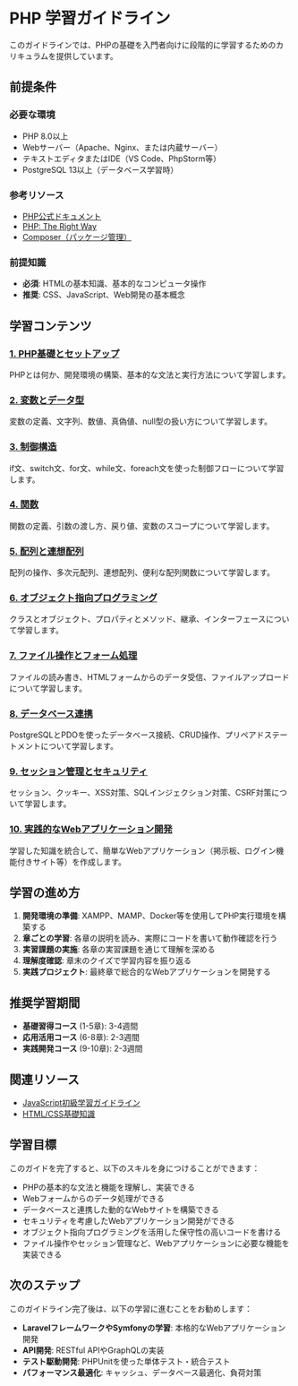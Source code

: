 # PHP 学習ガイドライン

このガイドラインでは、PHPの基礎を入門者向けに段階的に学習するためのカリキュラムを提供しています。

## 前提条件

### 必要な環境
- PHP 8.0以上
- Webサーバー（Apache、Nginx、または内蔵サーバー）
- テキストエディタまたはIDE（VS Code、PhpStorm等）
- PostgreSQL 13以上（データベース学習時）

### 参考リソース
- [PHP公式ドキュメント](https://www.php.net/manual/ja/)
- [PHP: The Right Way](https://phptherightway.com/)
- [Composer（パッケージ管理）](https://getcomposer.org/)

### 前提知識
- **必須**: HTMLの基本知識、基本的なコンピュータ操作
- **推奨**: CSS、JavaScript、Web開発の基本概念

## 学習コンテンツ

### [1. PHP基礎とセットアップ](https://fcircle-biz.github.io/tech_docs/guide/programming-languages/php-ecosystem/php/php-learning-material-01.html)
PHPとは何か、開発環境の構築、基本的な文法と実行方法について学習します。

### [2. 変数とデータ型](https://fcircle-biz.github.io/tech_docs/guide/programming-languages/php-ecosystem/php/php-learning-material-02.html)
変数の定義、文字列、数値、真偽値、null型の扱い方について学習します。

### [3. 制御構造](https://fcircle-biz.github.io/tech_docs/guide/programming-languages/php-ecosystem/php/php-learning-material-03.html)
if文、switch文、for文、while文、foreach文を使った制御フローについて学習します。

### [4. 関数](https://fcircle-biz.github.io/tech_docs/guide/programming-languages/php-ecosystem/php/php-learning-material-04.html)
関数の定義、引数の渡し方、戻り値、変数のスコープについて学習します。

### [5. 配列と連想配列](https://fcircle-biz.github.io/tech_docs/guide/programming-languages/php-ecosystem/php/php-learning-material-05.html)
配列の操作、多次元配列、連想配列、便利な配列関数について学習します。

### [6. オブジェクト指向プログラミング](https://fcircle-biz.github.io/tech_docs/guide/programming-languages/php-ecosystem/php/php-learning-material-06.html)
クラスとオブジェクト、プロパティとメソッド、継承、インターフェースについて学習します。

### [7. ファイル操作とフォーム処理](https://fcircle-biz.github.io/tech_docs/guide/programming-languages/php-ecosystem/php/php-learning-material-07.html)
ファイルの読み書き、HTMLフォームからのデータ受信、ファイルアップロードについて学習します。

### [8. データベース連携](https://fcircle-biz.github.io/tech_docs/guide/programming-languages/php-ecosystem/php/php-learning-material-08.html)
PostgreSQLとPDOを使ったデータベース接続、CRUD操作、プリペアドステートメントについて学習します。

### [9. セッション管理とセキュリティ](https://fcircle-biz.github.io/tech_docs/guide/programming-languages/php-ecosystem/php/php-learning-material-09.html)
セッション、クッキー、XSS対策、SQLインジェクション対策、CSRF対策について学習します。

### [10. 実践的なWebアプリケーション開発](https://fcircle-biz.github.io/tech_docs/guide/programming-languages/php-ecosystem/php/php-learning-material-10.html)
学習した知識を統合して、簡単なWebアプリケーション（掲示板、ログイン機能付きサイト等）を作成します。

## 学習の進め方

1. **開発環境の準備**: XAMPP、MAMP、Docker等を使用してPHP実行環境を構築する
2. **章ごとの学習**: 各章の説明を読み、実際にコードを書いて動作確認を行う
3. **実習課題の実施**: 各章の実習課題を通じて理解を深める
4. **理解度確認**: 章末のクイズで学習内容を振り返る
5. **実践プロジェクト**: 最終章で総合的なWebアプリケーションを開発する

## 推奨学習期間

- **基礎習得コース** (1-5章): 3-4週間
- **応用活用コース** (6-8章): 2-3週間
- **実践開発コース** (9-10章): 2-3週間

## 関連リソース

- [JavaScript初級学習ガイドライン](../../javascript-ecosystem/javascript-beginner/README.md)
- [HTML/CSS基礎知識](https://developer.mozilla.org/ja/docs/Learn)

## 学習目標

このガイドを完了すると、以下のスキルを身につけることができます：

- PHPの基本的な文法と機能を理解し、実装できる
- Webフォームからのデータ処理ができる
- データベースと連携した動的なWebサイトを構築できる
- セキュリティを考慮したWebアプリケーション開発ができる
- オブジェクト指向プログラミングを活用した保守性の高いコードを書ける
- ファイル操作やセッション管理など、Webアプリケーションに必要な機能を実装できる

## 次のステップ

このガイドライン完了後は、以下の学習に進むことをお勧めします：

- **LaravelフレームワークやSymfonyの学習**: 本格的なWebアプリケーション開発
- **API開発**: RESTful APIやGraphQLの実装
- **テスト駆動開発**: PHPUnitを使った単体テスト・統合テスト
- **パフォーマンス最適化**: キャッシュ、データベース最適化、負荷対策